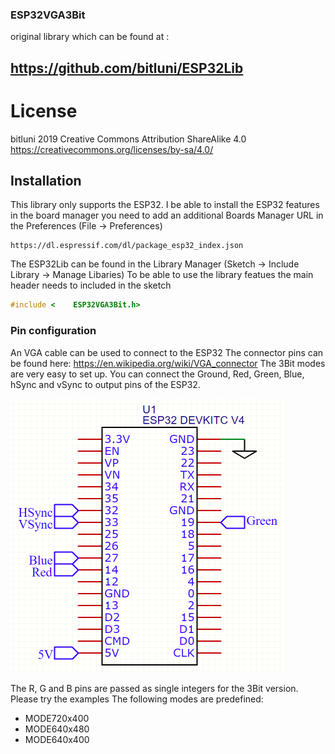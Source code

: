 ### ESP32VGA3Bit
original library which can be found at :
 
##  https://github.com/bitluni/ESP32Lib

# License
bitluni 2019
Creative Commons Attribution ShareAlike 4.0
https://creativecommons.org/licenses/by-sa/4.0/

## Installation

This library only supports the ESP32.
I be able to install the ESP32 features in the board manager you need to add an additional Boards Manager URL in the Preferences (File -> Preferences)
```
https://dl.espressif.com/dl/package_esp32_index.json
```
The ESP32Lib can be found in the Library Manager (Sketch -> Include Library -> Manage Libaries)
To be able to use the library featues the main header needs to included in the sketch
```cpp
#include <    ESP32VGA3Bit.h>
```

### Pin configuration

An VGA cable can be used to connect to the ESP32
The connector pins can be found here: https://en.wikipedia.org/wiki/VGA_connector
The 3Bit modes are very easy to set up. You can connect 
the Ground, Red, Green, Blue, hSync and vSync to output pins of the ESP32.

![3Bit color setup](/Documentation/schematic3bit.png)

The R, G and B pins are passed as single integers for the 3Bit version. Please try the examples
The following modes are predefined:
- MODE720x400
- MODE640x480
- MODE640x400
